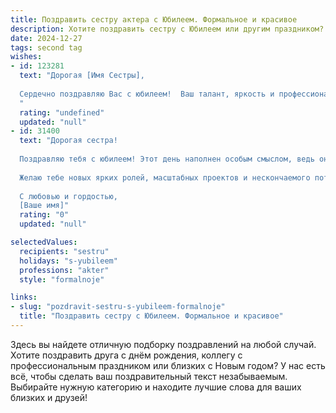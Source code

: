 ```yaml
---
title: Поздравить сестру актера с Юбилеем. Формальное и красивое
description: Хотите поздравить сестру с Юбилеем или другим праздником? Наш ИИ создаст незабываемое поздравление, а вы обязательно выделитесь среди других.  
date: 2024-12-27
tags: second tag
wishes:
- id: 123281
  text: "Дорогая [Имя Сестры],
  
  Сердечно поздравляю Вас с юбилеем!  Ваш талант, яркость и профессионализм на сцене всегда восхищали и вдохновляли.  Пусть Ваш творческий путь будет полон новых ролей, оваций и незабываемых моментов.  Желаю Вам крепкого здоровья, счастья, благополучия и бесконечного вдохновения на долгие годы!
  "
  rating: "undefined"
  updated: "null"
- id: 31400
  text: "Дорогая сестра!
  
  Поздравляю тебя с юбилеем! Этот день наполнен особым смыслом, ведь он напоминает о всех твоих достижениях и успехах в искусстве актерства, которое ты искренне любишь. Твоя безграничная творческая энергия и способность вдохновлять окружающих вдохновляют нас всех.
  
  Желаю тебе новых ярких ролей, масштабных проектов и нескончаемого потока творческих идей. Пусть каждый день приносит радость, а на жизненном пути встречаются только искренние люди и верные друзья.
  
  С любовью и гордостью,
  [Ваше имя]"
  rating: "0"
  updated: "null"

selectedValues:
  recipients: "sestru"
  holidays: "s-yubileem"
  professions: "akter"
  style: "formalnoje"

links:
- slug: "pozdravit-sestru-s-yubileem-formalnoje"
  title: "Поздравить сестру с Юбилеем. Формальное и красивое"
---
```


Здесь вы найдете отличную подборку поздравлений на любой случай. 
Хотите поздравить друга с днём рождения, коллегу с профессиональным праздником или близких с Новым годом? У нас есть всё, чтобы сделать ваш поздравительный текст незабываемым. Выбирайте нужную категорию и находите лучшие слова для ваших близких и друзей!

